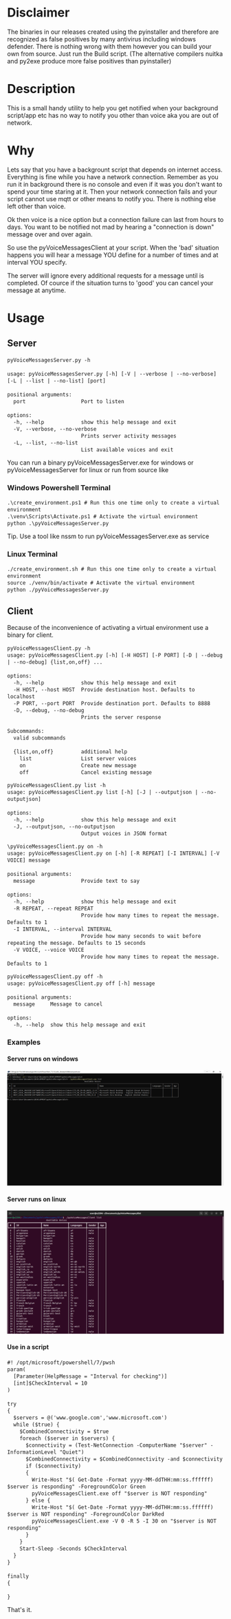 # Disclaimer
The binaries in our releases created using the pyinstaller and therefore are recognized as false positives by many antivirus including windows defender. There is nothing wrong with them however you can build your own from source. Just run the Build script. (The alternative compilers nuitka and py2exe produce more false positives than pyinstaller)

# Description
This is a small handy utility to help you get notified when your background script/app etc has no way to notify you other than voice aka you are out of network.

# Why
Lets say that you have a backgrount script that depends on internet access.
Everything is fine while you have a network connection. Remember as you run it in background there is no console and even if it was you don't want to spend your time staring at it.
Then your network connection fails and your script cannot use mqtt or other means to notify you. There is nothing else left other than voice.

Ok then voice is a nice option but a connection failure can last from hours to days. You want to be notified not mad by hearing a "connection is down" message over and over again.

So use the pyVoiceMessagesClient at your script.
When the 'bad' situation happens you will hear a message YOU define for a number of times and at interval YOU specify.

The server will ignore every additional requests for a message until is completed. Of cource if the situation turns to 'good' you can cancel your message at anytime.

# Usage
## Server
```
pyVoiceMessagesServer.py -h

usage: pyVoiceMessagesServer.py [-h] [-V | --verbose | --no-verbose] [-L | --list | --no-list] [port]

positional arguments:
  port                  Port to listen

options:
  -h, --help            show this help message and exit
  -V, --verbose, --no-verbose
                        Prints server activity messages
  -L, --list, --no-list
                        List available voices and exit
```

You can run a binary pyVoiceMessagesServer.exe for windows or pyVoiceMessagesServer for linux or run from source like

### Windows Powershell Terminal
```
.\create_environment.ps1 # Run this one time only to create a virtual environment
.\venv\Scripts\Activate.ps1 # Activate the virtual environment
python .\pyVoiceMessagesServer.py 
```
Tip. Use a tool like nssm to run pyVoiceMessagesServer.exe as service

### Linux Terminal
```
./create_environment.sh # Run this one time only to create a virtual environment
source ./venv/bin/activate # Activate the virtual environment
python ./pyVoiceMessagesServer.py 
```

## Client
Because of the inconvenience of activating a virtual environment use a binary for client.
```
pyVoiceMessagesClient.py -h
usage: pyVoiceMessagesClient.py [-h] [-H HOST] [-P PORT] [-D | --debug | --no-debug] {list,on,off} ...

options:
  -h, --help            show this help message and exit
  -H HOST, --host HOST  Provide destination host. Defaults to localhost
  -P PORT, --port PORT  Provide destination port. Defaults to 8888
  -D, --debug, --no-debug
                        Prints the server response

Subcommands:
  valid subcommands

  {list,on,off}         additional help
    list                List server voices
    on                  Create new message
    off                 Cancel existing message
```
```
pyVoiceMessagesClient.py list -h
usage: pyVoiceMessagesClient.py list [-h] [-J | --outputjson | --no-outputjson]

options:
  -h, --help            show this help message and exit
  -J, --outputjson, --no-outputjson
                        Output voices in JSON format
```
```
\pyVoiceMessagesClient.py on -h
usage: pyVoiceMessagesClient.py on [-h] [-R REPEAT] [-I INTERVAL] [-V VOICE] message

positional arguments:
  message               Provide text to say

options:
  -h, --help            show this help message and exit
  -R REPEAT, --repeat REPEAT
                        Provide how many times to repeat the message. Defaults to 1
  -I INTERVAL, --interval INTERVAL
                        Provide how many seconds to wait before repeating the message. Defaults to 15 seconds
  -V VOICE, --voice VOICE
                        Provide how many times to repeat the message. Defaults to 1
```
```
pyVoiceMessagesClient.py off -h
usage: pyVoiceMessagesClient.py off [-h] message

positional arguments:
  message     Message to cancel

options:
  -h, --help  show this help message and exit
```

### Examples

#### Server runs on windows
![image info](./mdimages/clientlistwindowsserver.png)
#### Server runs on linux
![image info](./mdimages/clientlistlinuxserver.png)

#### Use in a script
```
#! /opt/microsoft/powershell/7/pwsh
param(
  [Parameter(HelpMessage = "Interval for checking")]
  [int]$CheckInterval = 10
)

try
{
  $servers = @('www.google.com','www.microsoft.com')
  while ($true) {
    $CombinedConnectivity = $true
    foreach ($server in $servers) {
      $connectivity = (Test-NetConnection -ComputerName "$server" -InformationLevel "Quiet")
      $CombinedConnectivity = $CombinedConnectivity -and $connectivity
      if ($connectivity)
      {
        Write-Host "$( Get-Date -Format yyyy-MM-ddTHH:mm:ss.ffffff) $server is responding" -ForegroundColor Green
        pyVoiceMessagesClient.exe off "$server is NOT responding"
      } else {
        Write-Host "$( Get-Date -Format yyyy-MM-ddTHH:mm:ss.ffffff) $server is NOT responding" -ForegroundColor DarkRed
        pyVoiceMessagesClient.exe -V 0 -R 5 -I 30 on "$server is NOT responding"
      }
    }
    Start-Sleep -Seconds $CheckInterval
  }
}

finally
{

}
```



That's it.
